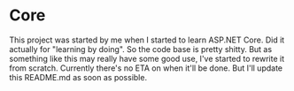 # Core

This project was started by me when I started to learn ASP.NET Core. Did it actually for "learning by doing". So the code base is pretty shitty.
But as something like this may really have some good use, I've started to rewrite it from scratch. 
Currently there's no ETA on when it'll be done. But I'll update this README.md as soon as possible.
